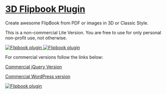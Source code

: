 # [3D Flipbook Plugin](http://flipbookplugin.com/)
Create awesome FlipBook from PDF or images in 3D or Classic Style.

This is a non-commercial Lite Version. You are free to use for only personal non-profit use, not otherwise.

<a href="https://codecanyon.net/item/flipbook-3d-pdf-dflip-wordpress/16408847?ref=deip">
<img src="https://d1a6a9r46cnyll.cloudfront.net/f33b54072e3501c544fe137d31683469a1ec8051/687474703a2f2f6d6f636b75702e6465697067726f75702e636f6d2f666c6970626f6f6b2f64666c69702d616e696d6174696f6e2d736d616c6c2e676966" alt="Flipbook plugin">
</a>
<a href="https://chrome.google.com/webstore/detail/pdf-viewer-3d-flipbook/ohckmemlgcohcakakmnpjchckcajpmdi">
<img src="https://d1a6a9r46cnyll.cloudfront.net/d6cb7d6902e0edeb077f63bbc2699c7c06465270/687474703a2f2f6d6f636b75702e6465697067726f75702e636f6d2f666c6970626f6f6b2f6765746368726f6d656170702e706e673f32" alt="Flipbook plugin">
</a>

For commercial versions follow the links below:

[Commercial jQuery Version](https://codecanyon.net/item/3d-pdf-flipbook-dflip-jquery-plugin/15834127?ref=deip)

[Commercial WordPress version](https://codecanyon.net/item/flipbook-3d-pdf-dflip-wordpress/16408847?ref=deip)

<a href="https://codecanyon.net/item/flipbook-3d-pdf-dflip-wordpress/16408847?ref=deip">
<img src="https://0.s3.envato.com/files/195589084/preview-wp-1.1b.jpg" alt="Flipbook plugin">
</a>

